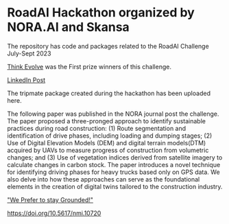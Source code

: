 # RoadAI Hackathon organized by NORA.AI and Skansa

The repository has code and packages related to the RoadAI Challenge July-Sept 2023


[Think Evolve](https://www.thinkevolveconsulting.com/) was the First prize winners of this challenge. 

[LinkedIn Post](https://www.linkedin.com/feed/update/urn:li:activity:7116729457398136832/)


The tripmate package created during the hackathon has been uploaded here.


The following paper was published in the NORA journal post the challenge. The paper proposed a three-pronged approach to identify sustainable practices during road construction: (1) Route segmentation and identification of drive phases, including loading and dumping stages; (2) Use of Digital Elevation Models (DEM) and digital terrain models(DTM) acquired by UAVs to measure progress of construction from volumetric changes; and (3) Use of vegetation indices derived from satellite imagery to calculate changes in carbon stock. The paper introduces a novel technique for identifying driving phases for heavy trucks based only on GPS data. We also delve into how these approaches can serve as the foundational elements in the creation of digital twins tailored to the construction industry.

["We Prefer to stay Grounded!"](https://journals.uio.no/NMI/article/view/10720)

https://doi.org/10.5617/nmi.10720



